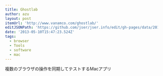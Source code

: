 ```yaml
---
title: Ghostlab
author: azu
layout: post
itemUrl: 'http://www.vanamco.com/ghostlab/'
editJSONPath: 'https://github.com/jser/jser.info/edit/gh-pages/data/2013/05/index.json'
date: '2013-05-10T15:47:23.524Z'
tags:
  - browser
  - Tools
  - software
  - mac
---
```

複数のブラウザの操作を同期してテストするMacアプリ
